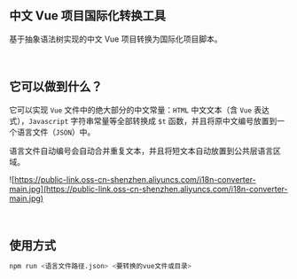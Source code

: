 中文 Vue 项目国际化转换工具
-----
基于抽象语法树实现的中文 Vue 项目转换为国际化项目脚本。

<br />

它可以做到什么？
-----
它可以实现  `Vue` 文件中的绝大部分的中文常量：`HTML` 中文文本（含 `Vue` 表达式），`Javascript` 字符串常量等全部转换成 `$t` 函数，并且将原中文编号放置到一个语言文件（`JSON`）中。

语言文件自动编号会自动合并重复文本，并且将短文本自动放置到公共层语言区域。

![https://public-link.oss-cn-shenzhen.aliyuncs.com/i18n-converter-main.jpg](https://public-link.oss-cn-shenzhen.aliyuncs.com/i18n-converter-main.jpg)


<br />

使用方式
-----
```bash
npm run <语言文件路径.json> <要转换的vue文件或目录>
```
